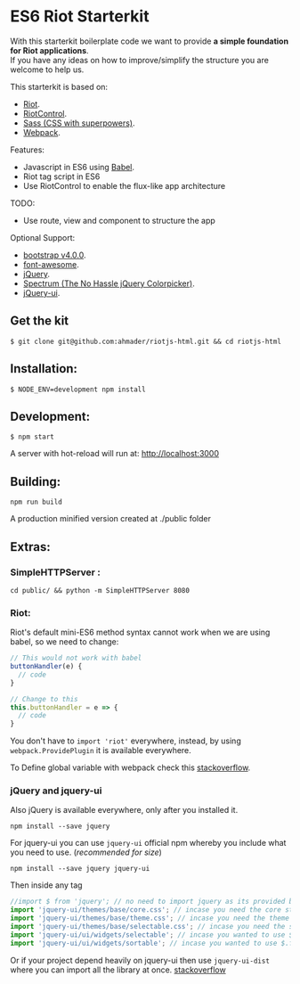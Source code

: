 # ES6 Riot Starterkit

With this starterkit boilerplate code we want to provide **a simple foundation for Riot applications**.<br>
If you have any ideas on how to improve/simplify the structure you are welcome to help us.

This starterkit is based on:
* [Riot](https://muut.com/riotjs/).
* [RiotControl](https://github.com/jimsparkman/RiotControl/).
* [Sass (CSS with superpowers)](https://github.com/webpack-contrib/sass-loader).
* [Webpack](http://webpack.github.io/).
  
Features:
* Javascript in ES6 using [Babel](https://babeljs.io/).
* Riot tag script in ES6
* Use RiotControl to enable the flux-like app architecture

TODO:
* Use route, view and component to structure the app

Optional Support:
* [bootstrap v4.0.0](https://getbootstrap.com/).
* [font-awesome](http://fontawesome.io/).
* [jQuery](https://jquery.com/).
* [Spectrum (The No Hassle jQuery Colorpicker)](https://bgrins.github.io/spectrum/).
* [jQuery-ui](https://jqueryui.com/).


## Get the kit

```
$ git clone git@github.com:ahmader/riotjs-html.git && cd riotjs-html
```


## Installation:

```
$ NODE_ENV=development npm install
```

## Development:
```
$ npm start
```
A server with hot-reload will run at: [http://localhost:3000](http://localhost:3000)

## Building:
```
npm run build
```
A production minified version created at ./public folder


## Extras:

### SimpleHTTPServer :
```
cd public/ && python -m SimpleHTTPServer 8080
```


### Riot:
Riot's default mini-ES6 method syntax cannot work when we are using babel, so we need to change:

```js
// This would not work with babel
buttonHandler(e) {
  // code
}

// Change to this
this.buttonHandler = e => {
  // code
}
```

You don't have to `import 'riot'` everywhere, instead, by using `webpack.ProvidePlugin` it is available everywhere.

To Define global variable with webpack check this 
[stackoverflow](https://stackoverflow.com/a/40416826/1426938).

### jQuery and jquery-ui
Also jQuery is available everywhere, only after you installed it.
```
npm install --save jquery
```

For jquery-ui you can use `jquery-ui` official npm whereby you include what you need to use. (*recommended for size*)

```
npm install --save jquery jquery-ui
```

Then inside any tag
```js
//import $ from 'jquery'; // no need to import jquery as its provided by `webpack.ProvidePlugin`
import 'jquery-ui/themes/base/core.css'; // incase you need the core styles
import 'jquery-ui/themes/base/theme.css'; // incase you need the theme styles
import 'jquery-ui/themes/base/selectable.css'; // incase you need the selectable styles
import 'jquery-ui/ui/widgets/selectable'; // incase you wanted to use $.fn.selectable
import 'jquery-ui/ui/widgets/sortable'; // incase you wanted to use $.fn.sortable
```
Or if your project depend heavily on jquery-ui then use `jquery-ui-dist` where you can import all the library at once. 
[stackoverflow](https://stackoverflow.com/questions/35259835/how-to-import-jquery-ui-using-es6-es7-syntax)

